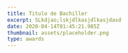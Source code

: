 ```yaml
---
title: Titulo de Bachiller
excerpt: SLkdjao;lskjdlkasjdlkasjdasd
date: 2020-04-14T01:45:21.985Z
thumbnail: assets/placeholder.png
type: awards
---
```

